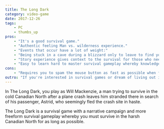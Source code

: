 ```yaml
---
title: The Long Dark
category: video-game
date: 2017-12-26
tags:
    - PC
    - thumbs_up
pros:
    - "It's a good survival game."
    - "Authentic feeling Man vs. wilderness experience."
    - "Events that occur have a lot of weight:"
    - "Being stuck in a cave during a blizzard only to leave to find yourself face to face with a gigantic bear."
    - "Story experience gives context to the survival for those who need a little more than freeform survival gameplay to keep them engaged."
    - "Easy to learn hard to master survival gameplay whereby knowledge will increase your survivability."
cons:
    - "Requires you to spam the mouse button as fast as possible when fighting off wolves."
outro: "If you're interested in survival games or dream of living out in the wilderness then you can hardly go wrong with the Long Dark."
---
```

In The Long Dark, you play as Will Mackenzie, a man trying to survive in the cold Canadian North after a plane crash leaves him stranded there in search of his passenger, Astrid, who seemingly fled the crash site in haste.

The Long Dark is a survival game with a narrative campaign and more freeform survival gameplay whereby you must survive in the harsh Canadian North for as long as possible.

